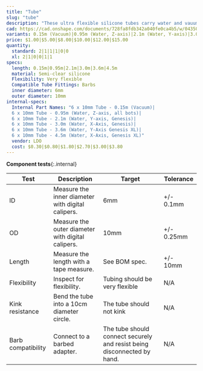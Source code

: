```yaml
---
title: "Tube"
slug: "tube"
description: "These ultra flexible silicone tubes carry water and vauum air to the UTM."
cad: https://cad.onshape.com/documents/728fa8fdb342a040fe0ca4b5/w/0435033a7c78b02e71d0f721/e/9b455c66a9509c363d73cbbb?renderMode=0&uiState=6255dedf46b4a5023f0b2d28
variants: 0.15m (Vacuum)|0.95m (Water, Z-axis)|2.1m (Water, Y-axis)|3.0m (Water, X-axis)|3.6m (Water, Y-axis)|4.5m (Water, X-axis)
price: $1.00|$5.00|$8.00|$10.00|$12.00|$15.00
quantity:
  standard: 2|1|1|1|0|0
  xl: 2|1|0|0|1|1
specs:
  length: 0.15m|0.95m|2.1m|3.0m|3.6m|4.5m
  material: Semi-clear silicone
  Flexibility: Very flexible
  Compatible Tube Fittings: Barbs
  inner diameter: 6mm
  outer diameter: 10mm
internal-specs:
  Internal Part Names: "6 x 10mm Tube - 0.15m (Vacuum)|
  6 x 10mm Tube - 0.95m (Water, Z-axis, all bots)|
  6 x 10mm Tube - 2.1m (Water, Y-axis, Genesis)|
  6 x 10mm Tube - 3.0m (Water, X-Axis, Genesis)|
  6 x 10mm Tube - 3.6m (Water, Y-Axis Genesis XL)|
  6 x 10mm Tube - 4.5m (Water, X-Axis, Genesis XL)"
  vendor: LDO
  cost: $0.30|$0.80|$1.80|$2.70|$3.00|$3.80
---
```


**Component tests**{:.internal}

|Test         |Description  |Target       |Tolerance    |
|-------------|-------------|-------------|-------------|
|ID           |Measure the inner diameter with digital calipers.|6mm|+/- 0.1mm
|OD           |Measure the outer diameter with digital calipers.|10mm|+/- 0.25mm
|Length       |Measure the length with a tape measure.|See BOM spec.|+/- 10mm
|Flexibility  |Inspect for flexibility.|Tubing should be very flexible|N/A
|Kink resistance|Bend the tube into a 10cm diameter circle.|The tube should not kink|N/A
|Barb compatibility|Connect to a barbed adapter.|The tube should connect securely and resist being disconnected by hand.|N/A
